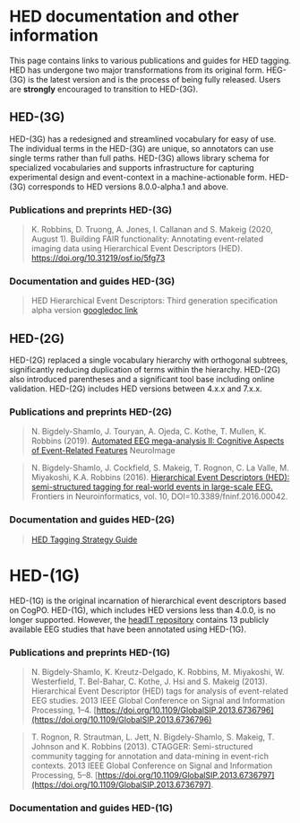 # HED documentation and other information

This page contains links to various publications and guides for HED tagging. 
HED has undergone two major transformations from its original form. HEG-(3G)
is the latest version and is the process of being fully released. Users are
**strongly** encouraged to transition to HED-(3G).  

## HED-(3G) 
HED-(3G) has a redesigned and streamlined vocabulary for easy of use. The 
individual terms in the HED-(3G) are unique, so annotators can use single
terms rather than full paths. HED-(3G) allows library schema for specialized 
vocabularies and supports infrastructure for capturing experimental design
and event-context in a machine-actionable form. HED-(3G) corresponds to HED
versions 8.0.0-alpha.1 and above.

### Publications and preprints HED-(3G)

> K. Robbins, D. Truong, A. Jones, I. Callanan and S. Makeig (2020, August 1).
> Building FAIR functionality: Annotating event-related imaging data using Hierarchical Event Descriptors (HED).
> https://doi.org/10.31219/osf.io/5fg73

### Documentation and guides HED-(3G)

> HED Hierarchical Event Descriptors: Third generation specification alpha version
> [googledoc link](https://docs.google.com/document/d/1icp4fJyCqngSfYy1kPe7FJ-bqA8_Ei67oqn5--0vrDo/edit?usp=sharing)

## HED-(2G)
HED-(2G) replaced a single vocabulary hierarchy with orthogonal subtrees, 
significantly reducing duplication of terms within the hierarchy. HED-(2G) also
introduced parentheses and a significant tool base including online validation. 
HED-(2G) includes HED versions between 4.x.x and 7.x.x.

### Publications and preprints HED-(2G)

> N. Bigdely-Shamlo, J. Touryan, A. Ojeda, C. Kothe, T. Mullen, K. Robbins (2019).
> [Automated EEG mega-analysis II: Cognitive Aspects of Event-Related Features](https://www.ncbi.nlm.nih.gov/pubmed/31491523) NeuroImage

> N. Bigdely-Shamlo, J. Cockfield, S. Makeig, T. Rognon, C. La Valle, M. Miyakoshi, K.A. Robbins (2016).
> [Hierarchical Event Descriptors (HED): semi-structured tagging for real-world events in large-scale EEG.](http://journal.frontiersin.org/article/10.3389/fninf.2016.00042/full)
> Frontiers in Neuroinformatics, vol. 10, DOI=10.3389/fninf.2016.00042.

### Documentation and guides HED-(2G)

> [HED Tagging Strategy Guide](./docs/HEDTaggingStrategyGuide.pdf)


# HED-(1G)
HED-(1G) is the original incarnation of hierarchical event descriptors based on CogPO.
HED-(1G), which includes HED versions less than 4.0.0, is no longer supported. However,
the [headIT repository](https://headit.ucsd/edu) contains 13 publicly available EEG studies
that have been annotated using HED-(1G).

### Publications and preprints HED-(1G)

> N. Bigdely-Shamlo, K. Kreutz-Delgado, K. Robbins, M. Miyakoshi, W. Westerfield, T. Bel-Bahar, C. Kothe, J. Hsi and S. Makeig (2013). 
> Hierarchical Event Descriptor (HED) tags for analysis of event-related EEG studies. 
> 2013 IEEE Global Conference on Signal and Information Processing, 1–4. 
> [https://doi.org/10.1109/GlobalSIP.2013.6736796](https://doi.org/10.1109/GlobalSIP.2013.6736796)
> 

> T. Rognon, R. Strautman, L. Jett, N. Bigdely-Shamlo, S. Makeig, T. Johnson and K. Robbins (2013). 
> CTAGGER: Semi-structured community tagging for annotation and data-mining in event-rich contexts. 
> 2013 IEEE Global Conference on Signal and Information Processing, 5–8. 
> [https://doi.org/10.1109/GlobalSIP.2013.6736797](https://doi.org/10.1109/GlobalSIP.2013.6736797).

### Documentation and guides HED-(1G)
